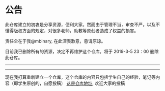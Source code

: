 # 公告
此仓库建立的初衷是分享资源，便利大家。然而由于管理不当，审查不严，以及不懂得版权方面的规定，对很多老师，助教等原创者造成了权益的损害。

责任全在于我@mbinary, 在此深表歉意，恳请原谅。

目前我已删除所有的资源，决定不再维护这个仓库，将于 2019-3-5 23：00 删除此仓库。


---
---
现在我打算重新建立一个仓库，这个仓库的内容只包括学生自己的经验，笔记等内容（即学生原创的，自愿投稿）
[这是仓库地址](https://github.com/USTC-Resource/USTC-Course), 欢迎大家的投稿
